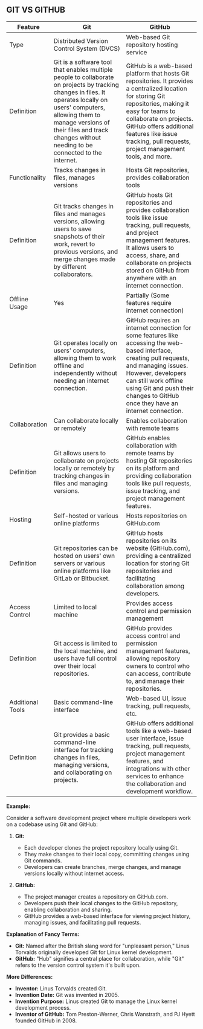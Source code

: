 ## GIT VS GITHUB

| Feature          | Git                                      | GitHub                                               |
|------------------|------------------------------------------|------------------------------------------------------|
| Type             | Distributed Version Control System (DVCS)| Web-based Git repository hosting service             |
| Definition      | Git is a software tool that enables multiple people to collaborate on projects by tracking changes in files. It operates locally on users' computers, allowing them to manage versions of their files and track changes without needing to be connected to the internet.| GitHub is a web-based platform that hosts Git repositories. It provides a centralized location for storing Git repositories, making it easy for teams to collaborate on projects. GitHub offers additional features like issue tracking, pull requests, project management tools, and more.|
| Functionality    | Tracks changes in files, manages versions| Hosts Git repositories, provides collaboration tools|
| Definition      | Git tracks changes in files and manages versions, allowing users to save snapshots of their work, revert to previous versions, and merge changes made by different collaborators.| GitHub hosts Git repositories and provides collaboration tools like issue tracking, pull requests, and project management features. It allows users to access, share, and collaborate on projects stored on GitHub from anywhere with an internet connection.|
| Offline Usage    | Yes                                      | Partially (Some features require internet connection)|
| Definition      | Git operates locally on users' computers, allowing them to work offline and independently without needing an internet connection.| GitHub requires an internet connection for some features like accessing the web-based interface, creating pull requests, and managing issues. However, developers can still work offline using Git and push their changes to GitHub once they have an internet connection.|
| Collaboration    | Can collaborate locally or remotely     | Enables collaboration with remote teams              |
| Definition      | Git allows users to collaborate on projects locally or remotely by tracking changes in files and managing versions.| GitHub enables collaboration with remote teams by hosting Git repositories on its platform and providing collaboration tools like pull requests, issue tracking, and project management features.|
| Hosting          | Self-hosted or various online platforms | Hosts repositories on GitHub.com                      |
| Definition      | Git repositories can be hosted on users' own servers or various online platforms like GitLab or Bitbucket.| GitHub hosts repositories on its website (GitHub.com), providing a centralized location for storing Git repositories and facilitating collaboration among developers.|
| Access Control   | Limited to local machine                 | Provides access control and permission management   |
| Definition      | Git access is limited to the local machine, and users have full control over their local repositories.| GitHub provides access control and permission management features, allowing repository owners to control who can access, contribute to, and manage their repositories.|
| Additional Tools | Basic command-line interface             | Web-based UI, issue tracking, pull requests, etc.   |
| Definition      | Git provides a basic command-line interface for tracking changes in files, managing versions, and collaborating on projects.| GitHub offers additional tools like a web-based user interface, issue tracking, pull requests, project management features, and integrations with other services to enhance the collaboration and development workflow.|


**Example:**

Consider a software development project where multiple developers work on a codebase using Git and GitHub:

1. **Git:**
   - Each developer clones the project repository locally using Git.
   - They make changes to their local copy, committing changes using Git commands.
   - Developers can create branches, merge changes, and manage versions locally without internet access.

2. **GitHub:**
   - The project manager creates a repository on GitHub.com.
   - Developers push their local changes to the GitHub repository, enabling collaboration and sharing.
   - GitHub provides a web-based interface for viewing project history, managing issues, and facilitating pull requests.

**Explanation of Fancy Terms:**
- **Git:** Named after the British slang word for "unpleasant person," Linus Torvalds originally developed Git for Linux kernel development.
- **GitHub:** "Hub" signifies a central place for collaboration, while "Git" refers to the version control system it's built upon.

**More Differences:**
- **Inventor:** Linus Torvalds created Git.
- **Invention Date:** Git was invented in 2005.
- **Invention Purpose:** Linus created Git to manage the Linux kernel development process.
- **Inventor of GitHub:** Tom Preston-Werner, Chris Wanstrath, and PJ Hyett founded GitHub in 2008.
